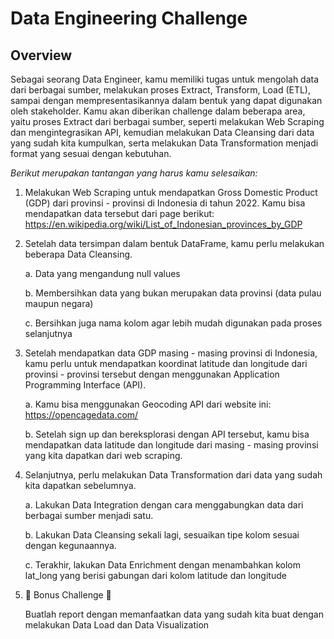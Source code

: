 # Data Engineering Challenge

## Overview

Sebagai seorang Data Engineer, kamu memiliki tugas untuk mengolah data
dari berbagai sumber, melakukan proses Extract, Transform, Load (ETL),
sampai dengan mempresentasikannya dalam bentuk yang dapat digunakan
oleh stakeholder. Kamu akan diberikan challenge dalam beberapa area, yaitu
proses Extract dari berbagai sumber, seperti melakukan Web Scraping dan
mengintegrasikan API, kemudian melakukan Data Cleansing dari data yang
sudah kita kumpulkan, serta melakukan Data Transformation menjadi
format yang sesuai dengan kebutuhan.


*Berikut merupakan tantangan yang harus kamu selesaikan:*
1. Melakukan Web Scraping untuk mendapatkan Gross Domestic Product (GDP) dari
   provinsi - provinsi di Indonesia di tahun 2022. Kamu bisa mendapatkan data
   tersebut dari page berikut:
   https://en.wikipedia.org/wiki/List_of_Indonesian_provinces_by_GDP

2. Setelah data tersimpan dalam bentuk DataFrame, kamu perlu melakukan beberapa
   Data Cleansing.
   
      a. Data yang mengandung null values
      
      b. Membersihkan data yang bukan merupakan data provinsi (data pulau maupun
         negara)
         
      c. Bersihkan juga nama kolom agar lebih mudah digunakan pada proses
         selanjutnya
     

3. Setelah mendapatkan data GDP masing - masing provinsi di Indonesia, kamu perlu
   untuk mendapatkan koordinat latitude dan longitude dari provinsi - provinsi tersebut
   dengan menggunakan Application Programming Interface (API).
   
      a. Kamu bisa menggunakan Geocoding API dari website ini:
         https://opencagedata.com/
         
      b. Setelah sign up dan bereksplorasi dengan API tersebut, kamu bisa
         mendapatkan data latitude dan longitude dari masing - masing provinsi yang
         kita dapatkan dari web scraping.
         

4. Selanjutnya, perlu melakukan Data Transformation dari data
   yang sudah kita dapatkan sebelumnya.
   
      a. Lakukan Data Integration dengan cara menggabungkan data dari berbagai
         sumber menjadi satu.

      b. Lakukan Data Cleansing sekali lagi, sesuaikan tipe kolom sesuai dengan
         kegunaannya.
   
      c. Terakhir, lakukan Data Enrichment dengan menambahkan kolom lat_long yang
       berisi gabungan dari kolom latitude dan longitude
   

6. 🎁 Bonus Challenge 🎁
       
    Buatlah report dengan memanfaatkan data yang sudah kita buat dengan
    melakukan Data Load dan Data Visualization
